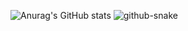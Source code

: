 ![Anurag's GitHub stats](https://github-readme-stats.vercel.app/api?username=WinternetQilin&show_icons=true&theme=radical)
<picture>
  <source media="(prefers-color-scheme: dark)" srcset="github-snake-dark.svg" />
  <source media="(prefers-color-scheme: light)" srcset="github-snake.svg" />
  <img alt="github-snake" src="github-snake.svg" />
</picture>
